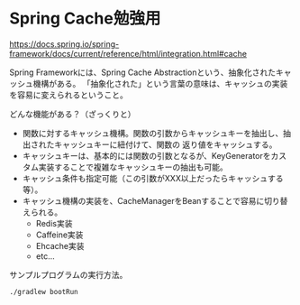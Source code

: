 # Spring Cache勉強用

https://docs.spring.io/spring-framework/docs/current/reference/html/integration.html#cache

Spring Frameworkには、Spring Cache Abstractionという、抽象化されたキャッシュ機構がある。
「抽象化された」という言葉の意味は、キャッシュの実装を容易に変えられるということ。

どんな機能がある？（ざっくりと）

- 関数に対するキャッシュ機構。関数の引数からキャッシュキーを抽出し、抽出されたキャッシュキーに紐付けて、関数の 返り値をキャッシュする。
- キャッシュキーは、基本的には関数の引数となるが、KeyGeneratorをカスタム実装することで複雑なキャッシュキーの抽出も可能。
- キャッシュ条件も指定可能（この引数がXXX以上だったらキャッシュする等）。
- キャッシュ機構の実装を、CacheManagerをBeanすることで容易に切り替えられる。
    - Redis実装
    - Caffeine実装
    - Ehcache実装
    - etc...

サンプルプログラムの実行方法。

```shell
./gradlew bootRun
```